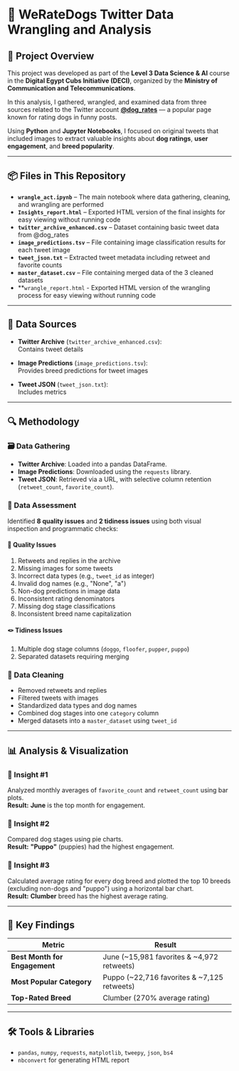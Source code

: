 
# 🐶 WeRateDogs Twitter Data Wrangling and Analysis

## 📌 Project Overview

This project was developed as part of the **Level 3 Data Science & AI** course in the **Digital Egypt Cubs Initiative (DECI)**, organized by the **Ministry of Communication and Telecommunications**.

In this analysis, I gathered, wrangled, and examined data from three sources related to the Twitter account [**@dog_rates**](https://twitter.com/dog_rates) — a popular page known for rating dogs in funny posts.

Using **Python** and **Jupyter Notebooks**, I focused on original tweets that included images to extract valuable insights about **dog ratings**, **user engagement**, and **breed popularity**.

---

## 📦 Files in This Repository

- **`wrangle_act.ipynb`** – The main notebook where data gathering, cleaning, and wrangling are performed  
- **`Insights_report.html`** – Exported HTML version of the final insights for easy viewing without running code  
- **`twitter_archive_enhanced.csv`** – Dataset containing basic tweet data from @dog_rates  
- **`image_predictions.tsv`** – File containing image classification results for each tweet image  
- **`tweet_json.txt`** – Extracted tweet metadata including retweet and favorite counts
- **`master_dataset.csv`** – File containing merged data of the 3 cleaned datasets
- **`wrangle_report.html` - Exported HTML version of the wrangling process for easy viewing without running code
  
---

## 📂 Data Sources

- **Twitter Archive** (`twitter_archive_enhanced.csv`):  
  Contains tweet details

- **Image Predictions** (`image_predictions.tsv`):  
  Provides breed predictions for tweet images

- **Tweet JSON** (`tweet_json.txt`):  
  Includes metrics
  
---

## 🔍 Methodology

### 🗃️ Data Gathering
- **Twitter Archive**: Loaded into a pandas DataFrame.
- **Image Predictions**: Downloaded using the `requests` library.
- **Tweet JSON**: Retrieved via a URL, with selective column retention (`retweet_count`, `favorite_count`).

### 🧪 Data Assessment
Identified **8 quality issues** and **2 tidiness issues** using both visual inspection and programmatic checks:

#### 🧹 Quality Issues
1. Retweets and replies in the archive  
2. Missing images for some tweets  
3. Incorrect data types (e.g., `tweet_id` as integer)  
4. Invalid dog names (e.g., "None", "a")  
5. Non-dog predictions in image data  
6. Inconsistent rating denominators  
7. Missing dog stage classifications  
8. Inconsistent breed name capitalization  

#### 🪢 Tidiness Issues
1. Multiple dog stage columns (`doggo`, `floofer`, `pupper`, `puppo`)  
2. Separated datasets requiring merging  

### 🧼 Data Cleaning
- Removed retweets and replies  
- Filtered tweets with images  
- Standardized data types and dog names  
- Combined dog stages into one `category` column  
- Merged datasets into a `master_dataset` using `tweet_id`  

---

## 📊 Analysis & Visualization

### 🐾 Insight #1
Analyzed monthly averages of `favorite_count` and `retweet_count` using bar plots.  
**Result:** **June** is the top month for engagement.

### 🐾 Insight #2
Compared dog stages using pie charts.  
**Result:** **"Puppo"** (puppies) had the highest engagement.

### 🐾 Insight #3
Calculated average rating for every dog breed and plotted the top 10 breeds (excluding non-dogs and "puppo") using a horizontal bar chart.  
**Result:** **Clumber** breed has the highest average rating.

---

## 🔑 Key Findings

| Metric                     | Result                             |
|---------------------------|-------------------------------------|
| **Best Month for Engagement** | June (~15,981 favorites & ~4,972 retweets) |
| **Most Popular Category**     | Puppo (~22,716 favorites & ~7,125 retweets) |
| **Top-Rated Breed**          | Clumber (270% average rating)     |

---
## 🛠️ Tools & Libraries
- `pandas`, `numpy`, `requests`, `matplotlib`, `tweepy`, `json`, `bs4`
- `nbconvert` for generating HTML report



